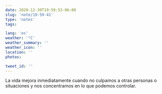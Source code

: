 ```yaml
---
date: 2020-12-30T19:59:53-06:00
slug: 'note/19-59-41'
type: 'notes'
tags:

lang: 'es'
weather: '°C'
weather_summary: ''
weather_icon: ''
location: ''
photos:

tweet_id: ''
---
```

La vida mejora inmediatamente cuando no culpamos a otras personas o situaciones y nos concentramos en lo que podemos controlar.